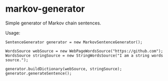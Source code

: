 # markov-generator

Simple generator of Markov chain sentences.

Usage:
```
SentenceGenerator generator = new MarkovSentenceGenerator();

WordsSource webSource = new WebPageWordsSource("https://github.com");
WordsSource stringSource = new StringWordsSource("I am a string words source.");

generator.buildDictionary(webSource, stringSource);
generator.generateSentence();
```
